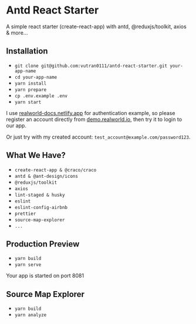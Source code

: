 # Antd React Starter

A simple react starter (create-react-app) with antd, @reduxjs/toolkit, axios & more...

## Installation

- `git clone git@github.com:vutran0111/antd-react-starter.git your-app-name`
- `cd your-app-name`
- `yarn install`
- `yarn prepare`
- `cp .env.example .env`
- `yarn start`

I use [realworld-docs.netlify.app](https://realworld-docs.netlify.app) for authentication example,
so please register an account directly from [demo.realworld.io](https://demo.realworld.io/), then try it to login to our app.

Or just try with my created account: `test_account@example.com/password123`.

## What We Have?

- `create-react-app & @craco/craco`
- `antd & @ant-design/icons`
- `@reduxjs/toolkit`
- `axios`
- `lint-staged & husky`
- `eslint`
- `eslint-config-airbnb`
- `prettier`
- `source-map-explorer`
- `...`

## Production Preview

- `yarn build`
- `yarn serve`

Your app is started on port 8081

## Source Map Explorer

- `yarn build`
- `yarn analyze`
